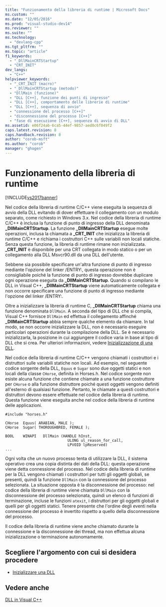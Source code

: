 ```yaml
---
title: "Funzionamento della libreria di runtime | Microsoft Docs"
ms.custom: ""
ms.date: "12/05/2016"
ms.prod: "visual-studio-dev14"
ms.reviewer: ""
ms.suite: ""
ms.technology: 
  - "devlang-cpp"
ms.tgt_pltfrm: ""
ms.topic: "article"
f1_keywords: 
  - "_DllMainCRTStartup"
  - "CRT_INIT"
dev_langs: 
  - "C++"
helpviewer_keywords: 
  - "_CRT_INIT (macro)"
  - "_DllMainCRTStartup (metodo)"
  - "DllMain (funzione)"
  - "DLL [C++], funzione dei punti di ingresso"
  - "DLL [C++], comportamento delle librerie di runtime"
  - "DLL [C++], sequenza di avvio"
  - "connessione del processo [C++]"
  - "disconnessione del processo [C++]"
  - "fase di esecuzione [C++], sequenza di avvio di DLL"
ms.assetid: e06f24ab-6ca5-44ef-9857-aed0c6f049f2
caps.latest.revision: 8
caps.handback.revision: 8
author: "corob-msft"
ms.author: "corob"
manager: "ghogen"
---
```

# Funzionamento della libreria di runtime
[!INCLUDE[vs2017banner](../assembler/inline/includes/vs2017banner.md)]

Nel codice della libreria di runtime C\/C\+\+ viene eseguita la sequenza di avvio della DLL evitando di dover effettuare il collegamento con un modulo separato, come richiesto in Windows 3.x.  Nel codice della libreria di runtime C\/C\+\+ è inclusa la funzione di punto di ingresso della DLL denominata **\_DllMainCRTStartup**.  La funzione **\_DllMainCRTStartup** esegue molte operazioni, inclusa la chiamata a **\_CRT\_INIT** che inizializza la libreria di runtime C\/C\+\+ e richiama i costruttori C\+\+ sulle variabili non locali statiche.  Senza questa funzione, la libreria di runtime rimane non inizializzata.  **\_CRT\_INIT** è disponibile per una CRT collegata in modo statico o per un collegamento alla DLL Msvcr90.dll da una DLL dell'utente.  
  
 Sebbene sia possibile specificare un'altra funzione di punto di ingresso mediante l'opzione del linker \/ENTRY:, questa operazione non è consigliabile poiché la funzione di punto di ingresso dovrebbe duplicare ogni operazione eseguita da **\_DllMainCRTStartup**.  Quando si compilano le DLL in Visual C\+\+, **\_DllMainCRTStartup** viene automaticamente collegata e non occorre specificare una funzione di punto di ingresso mediante l'opzione del linker \/ENTRY:.  
  
 Oltre a inizializzare la libreria di runtime C, **\_DllMainCRTStartup** chiama una funzione denominata `DllMain`.  A seconda del tipo di DLL che si compila, Visual C\+\+ fornisce `DllMain` ed effettua il collegamento affinché **\_DllMainCRTStartup** abbia sempre qualche elemento da chiamare.  In tal modo, se non occorre inizializzare la DLL, non è necessario eseguire particolari operazioni durante la compilazione della DLL.  Se è necessario inizializzarla, la posizione in cui aggiungere il codice varia in base al tipo di DLL che si crea.  Per ulteriori informazioni, vedere [Inizializzazione di una DLL](../build/initializing-a-dll.md).  
  
 Nel codice della libreria di runtime C\/C\+\+ vengono chiamati i costruttori e i distruttori sulle variabili statiche non locali.  Ad esempio, nel seguente codice sorgente della DLL, `Equus` e `Sugar` sono due oggetti statici e non locali della classe `CHorse`, definita in Horses.h.  Nel codice sorgente non esiste alcuna funzione che contiene chiamate a una funzione costruttore per `CHorse` o alla funzione distruttore poiché questi oggetti vengono definiti all'esterno di qualsiasi funzione.  Pertanto, le chiamate a questi costruttori e distruttori devono essere effettuate nel codice della libreria di runtime.  Questa funzione viene eseguita anche nel codice della libreria di runtime delle applicazioni.  
  
```  
#include "horses.h"  
  
CHorse  Equus( ARABIAN, MALE );  
CHorse  Sugar( THOROUGHBRED, FEMALE );  
  
BOOL    WINAPI   DllMain (HANDLE hInst,   
                            ULONG ul_reason_for_call,  
                            LPVOID lpReserved)  
...  
```  
  
 Ogni volta che un nuovo processo tenta di utilizzare la DLL, il sistema operativo crea una copia distinta dei dati della DLL: questa operazione viene detta connessione del processo.  Nel codice della libreria di runtime per la DLL vengono chiamati i costruttori per tutti gli oggetti globali, se presenti, quindi la funzione `DllMain` con la connessione del processo selezionata.  La situazione opposta è la disconnessione del processo: nel codice della libreria di runtime viene chiamata `DllMain` con la disconnessione del processo selezionata, quindi un elenco di funzioni di terminazione, incluse le funzioni `atexit`, i distruttori per gli oggetti globali e quelli per gli oggetti statici.  Tenere presente che l'ordine degli eventi nella connessione del processo è invertito rispetto a quello della disconnessione del processo.  
  
 Il codice della libreria di runtime viene anche chiamato durante la connessione e la disconnessione dei thread, ma non effettua alcuna inizializzazione o terminazione autonomamente.  
  
## Scegliere l'argomento con cui si desidera procedere  
  
-   [Inizializzare una DLL](../build/initializing-a-dll.md)  
  
## Vedere anche  
 [DLL in Visual C\+\+](../build/dlls-in-visual-cpp.md)